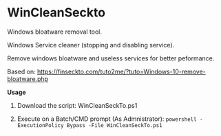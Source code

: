 # WinCleanSeckto

Windows bloatware removal tool. 


Windows Service cleaner (stopping and disabling service). 


Remove windows bloatware and useless services for better peformance. 


Based on: https://finseckto.com/tuto2me/?tuto=Windows-10-remove-bloatware.php


**Usage**


1) Download the script: WinCleanSeckTo.ps1

2) Execute on a Batch/CMD prompt (As Admnistrator): `powershell -ExecutionPolicy Bypass -File WinCleanSeckTo.ps1`
